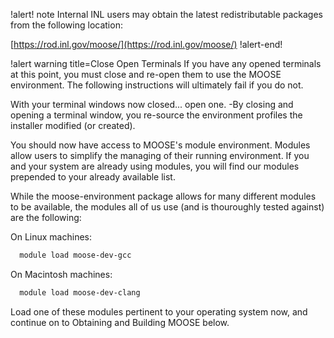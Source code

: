 !alert! note
Internal INL users may obtain the latest redistributable packages from the following location:

[https://rod.inl.gov/moose/](https://rod.inl.gov/moose/)
!alert-end!

!alert warning title=Close Open Terminals
If you have any opened terminals at this point, you must close and re-open them to use the MOOSE
environment. The following instructions will ultimately fail if you do not.


With your terminal windows now closed... open one. -By closing and opening a terminal window, you
re-source the environment profiles the installer modified (or created).

You should now have access to MOOSE's module environment. Modules allow users to simplify the
managing of their running environment. If you and your system are already using modules, you will
find our modules prepended to your already available list.

While the moose-environment package allows for many different modules to be available, the modules
all of us use (and is thouroughly tested against) are the following:

On Linux machines:

```bash
  module load moose-dev-gcc
```

On Macintosh machines:

```bash
  module load moose-dev-clang
```

Load one of these modules pertinent to your operating system now, and continue on to Obtaining and Building MOOSE below.
